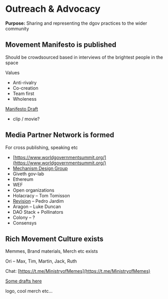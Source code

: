 # Outreach & Advocacy

**Purpose:** Sharing and representing the dgov practices to the wider community

## Movement Manifesto is published

Should be crowdsourced based in interviews of the brightest people in the space

Values

* Anti-rivalry
* Co-creation
* Team first
* Wholeness

[Manifesto Draft](../projects/foundation-thesis.md)

+ clip / movie?

## Media Partner Network is formed

For cross publishing, speaking etc

* [https://www.worldgovernmentsummit.org/](https://www.worldgovernmentsummit.org/)
* [Mechanism Design Group](https://t.me/mechanismdesigners)
* Giveth gov-lab
* Ethereum
* WEF
* Open organizations
* Holacracy – Tom Tomisson
* [Revision](https://revision.io/) – Pedro Jardim
* Aragon – Luke Duncan
* DAO Stack + Pollinators
* Colony – ?
* Consensys

## Rich Movement Culture exists

Memmes, Brand materials, Merch etc exists

Ori – Max, Tim, Martin, Jack, Ruth

Chat: [https://t.me/MinistryofMemes](https://t.me/MinistryofMemes)

[Some drafts here](../../memmes.md)

logo, cool merch etc...



